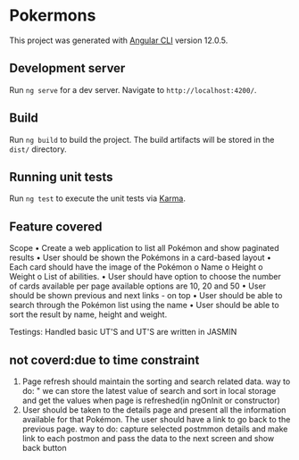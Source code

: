 # Pokermons

This project was generated with [Angular CLI](https://github.com/angular/angular-cli) version 12.0.5.

## Development server

Run `ng serve` for a dev server. Navigate to `http://localhost:4200/`. 

## Build

Run `ng build` to build the project. The build artifacts will be stored in the `dist/` directory.

## Running unit tests

Run `ng test` to execute the unit tests via [Karma](https://karma-runner.github.io).

## Feature covered
Scope
• Create a web application to list all Pokémon and show paginated results
• User should be shown the Pokémons in a card-based layout 
• Each card should have the image of the Pokémon
o Name
o Height
o Weight
o List of abilities.
• User should have option to choose the number of cards available per page available
options are 10, 20 and 50
• User should be shown previous and next links - on  top
• User should be able to search through the Pokémon list using the name
• User should be able to sort the result by name, height and weight.

Testings:
Handled basic UT'S  and UT'S are written in JASMIN

## not coverd:due to time constraint
1. Page refresh should maintain the sorting and search related data. 
        way to do: " we can store  the latest value of search and sort  in local storage and get the values when page is refreshed(in ngOnInit or constructor)
2. User should be taken to the details page and present all the information available for
that Pokémon. The user should have a link to go back to the previous page.
    way to do: capture selected postmmon details and make link to each postmon and pass the data to the next screen and show back button